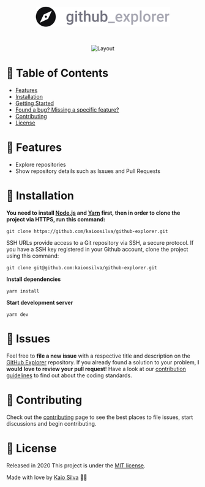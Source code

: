 <p align="center">
   <img src=".github/docs/images/logo.svg" width="350"/>
</p>

<br />

<p align="center">

  <img alt="Layout" src="https://res.cloudinary.com/kaioosilva/image/upload/v1611151758/GitExplorer_jwc3y5.gif">
  
</p>

# :pushpin: Table of Contents

* [Features](#rocket-features)
* [Installation](#construction_worker-installation)
* [Getting Started](#runner-getting-started)
* [Found a bug? Missing a specific feature?](#bug-issues)
* [Contributing](#tada-contributing)
* [License](#closed_book-license)

# :rocket: Features

* Explore repositories
* Show repository details such as Issues and Pull Requests

# :construction_worker: Installation

**You need to install [Node.js](https://nodejs.org/en/download/) and [Yarn](https://yarnpkg.com/) first, then in order to clone the project via HTTPS, run this command:**

```
git clone https://github.com/kaioosilva/github-explorer.git
```

SSH URLs provide access to a Git repository via SSH, a secure protocol. If you have a SSH key registered in your Github account, clone the project using this command:

```
git clone git@github.com:kaioosilva/github-explorer.git
```

**Install dependencies**

```
yarn install
```

**Start development server**

```
yarn dev
```

# :bug: Issues

Feel free to **file a new issue** with a respective title and description on the [GitHub Explorer](https://github.com/kaioosilva/github-explorer/issues) repository. If you already found a solution to your problem, **I would love to review your pull request**! Have a look at our [contribution guidelines](https://github.com/kaioosilva/github-explorer/blob/master/CONTRIBUTING.md) to find out about the coding standards.

# :tada: Contributing

Check out the [contributing](https://github.com/kaioosilva/github-explorer/blob/master/CONTRIBUTING.md) page to see the best places to file issues, start discussions and begin contributing.

# :closed_book: License

Released in 2020
This project is under the [MIT license](https://github.com/kaioosilva/github-explorer/master/LICENSE).

Made with love by [Kaio Silva](https://github.com/kaioosilva) 💜🚀
